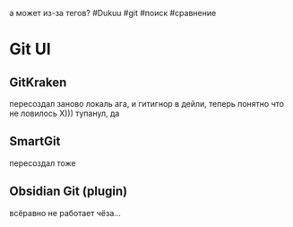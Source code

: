 а может из-за тегов? 
#Dukuu #git #поиск #сравнение

# Git UI

## GitKraken
пересоздал заново локаль
ага, и гитигнор в дейли, теперь понятно что не ловилось Х))) тупанул, да


## SmartGit
пересоздал тоже

## Obsidian Git (plugin)
всёравно не работает
чёза...